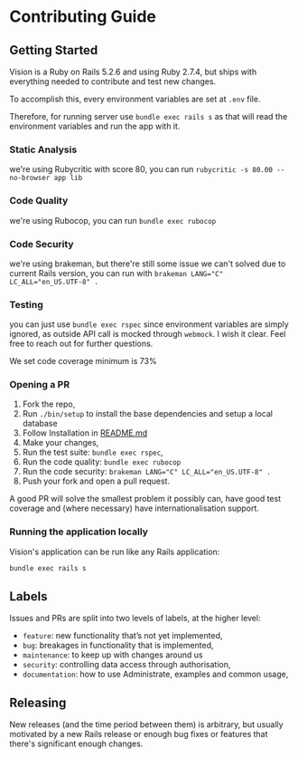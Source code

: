 # Contributing Guide

## Getting Started

Vision is a Ruby on Rails 5.2.6 and using Ruby 2.7.4, but ships with everything needed to
contribute and test new changes.

[Rails Engine]: https://guides.rubyonrails.org/engines.html

To accomplish this, every environment variables are set at `.env` file.

Therefore, for running server use `bundle exec rails s` as that will read the environment variables and run the app with it.

### Static Analysis
we're using Rubycritic with score 80, you can run `rubycritic -s 80.00 --no-browser app lib`

### Code Quality
we're using Rubocop, you can run `bundle exec rubocop`

### Code Security
we're using brakeman, but there're still some issue we can't solved due to current Rails version,
you can run with `brakeman LANG="C" LC_ALL="en_US.UTF-8" .`

### Testing
you can just use `bundle exec rspec` since environment variables are simply ignored,
as outside API call is mocked through `webmock`.
I wish it clear. Feel free to reach out for further questions.

We set code coverage minimum is 73%

### Opening a PR

1. Fork the repo,
2. Run `./bin/setup` to install the base dependencies and setup a local database
3. Follow Installation in [README.md](README.md#installation)
3. Make your changes,
4. Run the test suite: `bundle exec rspec`,
5. Run the code quality: `bundle exec rubocop`
6. Run the code security: `brakeman LANG="C" LC_ALL="en_US.UTF-8" .`
5. Push your fork and open a pull request.

A good PR will solve the smallest problem it possibly can, have good test
coverage and (where necessary) have internationalisation support.

### Running the application locally

Vision's application can be run like any Rails application:

```sh
bundle exec rails s
```

## Labels

Issues and PRs are split into two levels of labels, at the higher level:

* `feature`: new functionality that’s not yet implemented,
* `bug`: breakages in functionality that is implemented,
* `maintenance`: to keep up with changes around us
* `security`: controlling data access through authorisation,
* `documentation`: how to use Administrate, examples and common usage,

## Releasing

New releases (and the time period between them) is arbitrary, but usually
motivated by a new Rails release or enough bug fixes or features that
there's significant enough changes.